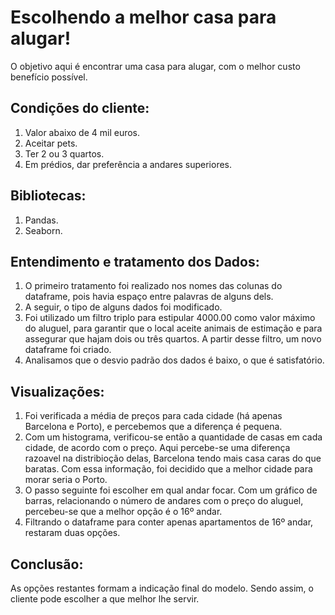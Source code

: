 # Escolhendo a melhor casa para alugar!

O objetivo aqui é encontrar uma casa para alugar, com o melhor custo benefício possível. 

## Condições do cliente:
1.  Valor abaixo de 4 mil euros.
2.  Aceitar pets.
3.  Ter 2 ou 3 quartos.
4.  Em prédios, dar preferência a andares superiores.

## Bibliotecas:
1. Pandas.
2. Seaborn.

## Entendimento e tratamento dos Dados:
1. O primeiro tratamento foi realizado nos nomes das colunas do dataframe, pois havia espaço entre palavras de alguns dels.
2. A seguir, o tipo de alguns dados foi modificado.
3. Foi utilizado um filtro triplo para estipular 4000.00 como valor máximo do aluguel, para garantir que o local aceite animais de estimação e para assegurar que hajam dois ou três quartos. A partir desse filtro, um novo dataframe foi criado.
4. Analisamos que o desvio padrão dos dados é baixo, o que é satisfatório.

## Visualizações:
1. Foi verificada a média de preços para cada cidade (há apenas Barcelona e Porto), e percebemos que a diferença é pequena.
2. Com um histograma, verificou-se então a quantidade de casas em cada cidade, de acordo com o preço. Aqui percebe-se uma diferença razoavel na distribioção delas, Barcelona tendo mais casa caras do que baratas. Com essa informação, foi decidido que a melhor cidade para morar seria o Porto.
3. O passo seguinte foi escolher em qual andar focar. Com um gráfico de barras, relacionando o número de andares com o preço do aluguel, percebeu-se que a melhor opção é o 16º andar.
4. Filtrando o dataframe para conter apenas apartamentos de 16º andar, restaram duas opções.

## Conclusão:
As opções restantes formam a indicação final do modelo. Sendo assim, o cliente pode escolher a que melhor lhe servir.

